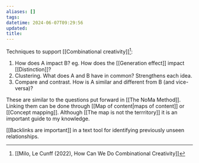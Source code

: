```yaml
---
aliases: []
tags: 
datetime: 2024-06-07T09:29:56
updated: 
title: 
---
```

Techniques to support [[Combinational creativity]][^1]:

1. How does A impact B? eg. How does the [[Generation effect]] impact [[Distinction]]?
2. Clustering. What does A and B have in common? Strengthens each idea. 
3. Compare and contrast. How is A similar and different from B (and vice-versa)?

These are similar to the questions put forward in [[The NoMa Method]]. Linking them can be done through [[Map of content|maps of content]] or [[Concept mapping]]. Although [[The map is not the terrritory]] it is an important guide to my knowledge.

[[Backlinks are important]] in a text tool for identifying previously unseen relationships.

[^1]: [[Milo, Le Cunff (2022), How Can We Do Combinational Creativity]]